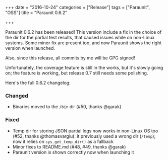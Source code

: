 +++
date = "2016-10-24"
categories = ["Release"]
tags = ["Paraunit", "OSS"]
title = "Paraunit 0.6.2"

+++

Paraunit 0.6.2 has been released! This version include a fix in the choice of the dir for the partial test results, that
caused issues while on non-Linux systems. Some minor fix are present too, and now Paraunit shows the right version when
launched.

Also, since this release, all commits by me will be GPG signed!

Unfortunately, the coverage feature is still in the works, but it's slowly going on; the feature is working, but release 
0.7 still needs some polishing. 

Here's the full 0.6.2 changelog:

### Changed

* Binaries moved to the `/bin` dir (#50, thanks @garak)

### Fixed

* Temp dir for storing JSON partial logs now works in non-Linux OS too (#52, thanks @thomasvargiu): it previously used a
wrong dir (`/temp`); now it relies on `sys_get_temp_dir()` as a fallback
* Minor fixes to README.md (#48, #49, thanks @garak)
* Paraunit version is shown correctly now when launching it
